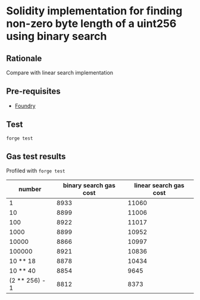 # Solidity implementation for finding non-zero byte length of a uint256 using binary search

## Rationale

Compare with linear search implementation

## Pre-requisites

 - [Foundry](https://book.getfoundry.sh/getting-started/installation)

## Test

`forge test`

## Gas test results

Profiled with `forge test`

|            number            | binary search gas cost | linear search gas cost |
|------------------------------|------------------------|------------------------|
| 1                            | 8933                   | 11060                  |
| 10                           | 8899                   | 11006                  |
| 100                          | 8922                   | 11017                  |
| 1000                         | 8899                   | 10952                  |
| 10000                        | 8866                   | 10997                  |
| 100000                       | 8921                   | 10836                  |
| 10 ** 18                     | 8878                   | 10434                  |
| 10 ** 40                     | 8854                   | 9645                   |
| (2 ** 256) - 1               | 8812                   | 8373                   |
